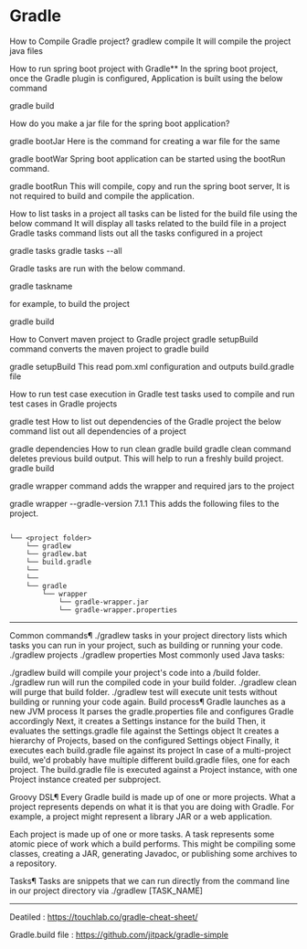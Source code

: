 # Gradle

How to Compile Gradle project?
gradlew compile 
It will compile the project java files


How to run spring boot project with Gradle**
In the spring boot project, once the Gradle plugin is configured, Application is built using the below command

gradle build



How do you make a jar file for the spring boot application?

gradle bootJar
Here is the command for creating a war file for the same

gradle bootWar
Spring boot application can be started using the bootRun command.




gradle bootRun
This will compile, copy and run the spring boot server, It is not required to build and compile the application.

How to list tasks in a project
all tasks can be listed for the build file using the below command It will display all tasks related to the build file in a project Gradle tasks command lists out all the tasks configured in a project

gradle tasks
gradle tasks --all




Gradle tasks are run with the below command.

gradle taskname



for example, to build the project

gradle build


How to Convert maven project to Gradle project
gradle setupBuild command converts the maven project to gradle build

gradle setupBuild
This read pom.xml configuration and outputs build.gradle file

How to run test case execution in Gradle
test tasks used to compile and run test cases in Gradle projects

gradle test
How to list out dependencies of the Gradle project
the below command list out all dependencies of a project

gradle dependencies
How to run clean gradle build
gradle clean command deletes previous build output. This will help to run a freshly build project.
gradle build


gradle wrapper command adds the wrapper and required jars to the project

gradle wrapper --gradle-version 7.1.1
This adds the following files to the project.

```

└── <project folder>
    └── gradlew
    └── gradlew.bat
    └── build.gradle
    └── 
    └── 
    └── gradle
        └── wrapper
            └── gradle-wrapper.jar
            └── gradle-wrapper.properties

```
            
------------------

Common commands¶
./gradlew tasks in your project directory lists which tasks you can run in your project, such as building or running your code.
./gradlew projects
./gradlew properties
Most commonly used Java tasks:

./gradlew build will compile your project's code into a /build folder.
./gradlew run will run the compiled code in your build folder.
./gradlew clean will purge that build folder.
./gradlew test will execute unit tests without building or running your code again.
Build process¶
Gradle launches as a new JVM process
It parses the gradle.properties file and configures Gradle accordingly
Next, it creates a Settings instance for the build
Then, it evaluates the settings.gradle file against the Settings object
It creates a hierarchy of Projects, based on the configured Settings object
Finally, it executes each build.gradle file against its project
In case of a multi-project build, we'd probably have multiple different build.gradle files, one for each project. The build.gradle file is executed against a Project instance, with one Project instance created per subproject.

Groovy DSL¶
Every Gradle build is made up of one or more projects. What a project represents depends on what it is that you are doing with Gradle. For example, a project might represent a library JAR or a web application.

Each project is made up of one or more tasks. A task represents some atomic piece of work which a build performs. This might be compiling some classes, creating a JAR, generating Javadoc, or publishing some archives to a repository.

Tasks¶
Tasks are snippets that we can run directly from the command line in our project directory via ./gradlew [TASK_NAME]

------------------------

Deatiled : https://touchlab.co/gradle-cheat-sheet/



Gradle.build file : https://github.com/jitpack/gradle-simple
